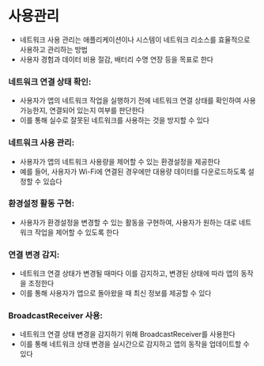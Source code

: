 # 사용관리

- 네트워크 사용 관리는 애플리케이션이나 시스템이 네트워크 리소스를 효율적으로 사용하고 관리하는 방법
- 사용자 경험과 데이터 비용 절감, 배터리 수명 연장 등을 목표로 한다

### 네트워크 연결 상태 확인:

- 사용자가 앱의 네트워크 작업을 실행하기 전에 네트워크 연결 상태를 확인하여 사용 가능한지, 연결되어 있는지 여부를 판단한다
- 이를 통해 실수로 잘못된 네트워크를 사용하는 것을 방지할 수 있다

### 네트워크 사용 관리:

- 사용자가 앱의 네트워크 사용량을 제어할 수 있는 환경설정을 제공한다
- 예를 들어, 사용자가 Wi-Fi에 연결된 경우에만 대용량 데이터를 다운로드하도록 설정할 수 있습다

### 환경설정 활동 구현:

- 사용자가 환경설정을 변경할 수 있는 활동을 구현하여, 사용자가 원하는 대로 네트워크 작업을 제어할 수 있도록 한다

### 연결 변경 감지:

- 네트워크 연결 상태가 변경될 때마다 이를 감지하고, 변경된 상태에 따라 앱의 동작을 조정한다
- 이를 통해 사용자가 앱으로 돌아왔을 때 최신 정보를 제공할 수 있다

### BroadcastReceiver 사용:

- 네트워크 연결 상태 변경을 감지하기 위해 BroadcastReceiver를 사용한다
- 이를 통해 네트워크 상태 변경을 실시간으로 감지하고 앱의 동작을 업데이트할 수 있다